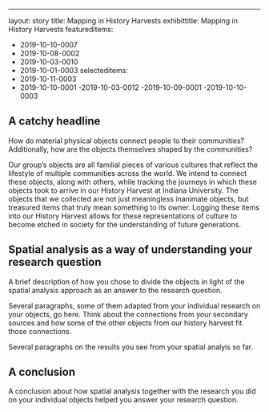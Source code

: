 ---
layout: story
title: Mapping in History Harvests
exhibittitle: Mapping in History Harvests
featureditems:
 - 2019-10-10-0007
 - 2019-10-08-0002
 - 2019-10-03-0010
 - 2019-10-01-0003
selecteditems:
 - 2019-10-11-0003
 - 2019-10-10-0001
 -2019-10-03-0012
 -2019-10-09-0001
 -2019-10-10-0003

## A catchy headline

How do material physical objects connect people to their communities? Additionally, how are the objects themselves shaped by the communities? 

Our group’s objects are all familial pieces of various cultures that reflect the lifestyle of multiple communities across the world. We intend to connect these objects, along with others, while tracking the journeys in which these objects took to arrive in our History Harvest at Indiana University. The objects that we collected are not just meaningless inanimate objects, but treasured items that truly mean something to its owner. Logging these items into our History Harvest allows for these representations of culture to become etched in society for the understanding of future generations.

## Spatial analysis as a way of understanding your research question

A brief description of how you chose to divide the objects in light of the spatial analysis approach as an answer to the research question.

Several paragraphs, some of them adapted from your individual research on your objects, go here. Think about the connections from your secondary sources and how some of the other objects from our history harvest fit those connections.

Several paragraphs on the results you see from your spatial analyis so far.

## A conclusion

A conclusion about how spatial analysis together with the research you did on your individual objects helped you answer your research question.

